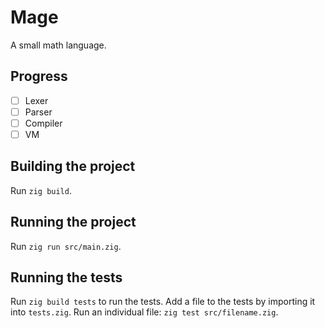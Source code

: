# Mage

A small math language.

## Progress
- [ ] Lexer
- [ ] Parser
- [ ] Compiler
- [ ] VM

## Building the project
Run `zig build`.

## Running the project
Run `zig run src/main.zig`.

## Running the tests
Run `zig build tests` to run the tests. Add a file to the tests by importing it into `tests.zig`. Run an individual file: `zig test src/filename.zig`.
